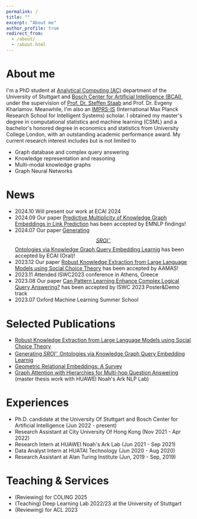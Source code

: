 ```yaml
---
permalink: /
title: ""
excerpt: "About me"
author_profile: true
redirect_from: 
  - /about/
  - /about.html
---
```


# About me
I'm a PhD student at [Analytical Computing (AC)](https://www.ipvs.uni-stuttgart.de/departments/ac/) department of the University of Stuttgart and [Bosch Center for Artificial Intelligence (BCAI)](https://www.bosch-ai.com), under the supervision of [Prof. Dr. Steffen Staab](https://scholar.google.com/citations?user=QvpcUn8AAAAJ&hl=en) and Prof. Dr. Evgeny Kharlamov. Meanwhile, I'm also an [IMPRS-IS](https://imprs.is.mpg.de) (International Max Planck Research School for Intelligent Systems) scholar. I obtained my master's degree in computational statistics and machine learning (CSML) and a bachelor's honored degree in economics and statistics from University College London, with an outstanding academic performance award. My current research interest includes but is not limited to 
- Graph database and complex query answering
- Knowledge representation and reasoning
- Multi-modal knowledge graphs 
- Graph Neural Networks 

# News
- 2024.10 Will present our work at ECAI 2024
- 2024.09 Our paper [Predictive Multiplicity of Knowledge Graph Embeddings in Link Prediction](https://arxiv.org/abs/2408.08226) has been accepted by EMNLP findings!
- 2024.07 Our paper [Generating $$SROI^-$$ Ontologies via Knowledge Graph Query Embedding Learnig](https://arxiv.org/abs/2407.09212) has been accepted by ECAI (Oral)! 
- 2023.12 Our paper [Robust Knowledge Extraction from Large Language Models using Social Choice Theory](https://arxiv.org/abs/2312.14877) has been accepted by AAMAS!
- 2023.11 Attended ISWC2023 conference in Athens, Greece
- 2023.08 Our paper [Can Pattern Learning Enhance Complex Logical Query Answering?](https://ceur-ws.org/Vol-3632/ISWC2023_paper_463.pdf) has been accepted by ISWC 2023 Poster&Demo track 
- 2023.07 Oxford Machine Learning Summer School
  
<!-- ## News -->
# Selected Publications
- [Robust Knowledge Extraction from Large Language Models using Social Choice Theory](https://arxiv.org/abs/2312.14877)
- [Generating $SROI^-$ Ontologies via Knowledge Graph Query Embedding Learnig](https://arxiv.org/abs/2407.09212) 
- [Geometric Relational Embeddings: A Survey](https://arxiv.org/abs/2304.11949)
- [Graph Attention with Hierarchies for Multi-hop Question Answering](https://arxiv.org/abs/2301.11792) (master thesis work with HUAWEI Noah's Ark NLP Lab)

# Experiences
- Ph.D. candidate at the University Of Stuttgart and Bosch Center for Artificial Intelligence (Jun 2022 - present)
- Research Assistant at City University Of Hong Kong (Nov 2021 - Apr 2022)
- Research Intern at HUAWEI Noah's Ark Lab (Jun 2021 - Sep 2021)
- Data Analyst Intern at HUATAI Technology (Jun 2020 - Aug 2020)
- Research Assistant at Alan Turing Institute (Jun, 2019 - Sep, 2019)

# Teaching & Services
- (Reviewing) for COLING 2025
- (Teaching) Deep Learning Lab 2022/23 at the University of Stuttgart
- (Reviewing) for ACL 2023
